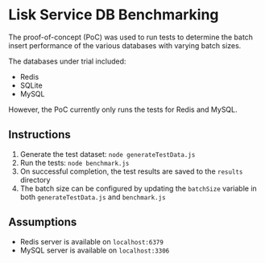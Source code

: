 # Lisk Service DB Benchmarking

The proof-of-concept (PoC) was used to run tests to determine the batch insert performance of the various databases with varying batch sizes.

The databases under trial included:
  - Redis
  - SQLite
  - MySQL

However, the PoC currently only runs the tests for Redis and MySQL.

## Instructions

  1. Generate the test dataset: `node generateTestData.js`
  2. Run the tests: `node benchmark.js`
  3. On successful completion, the test results are saved to the `results` directory
  4. The batch size can be configured by updating the `batchSize` variable in both `generateTestData.js` and `benchmark.js`

## Assumptions

  - Redis server is available on `localhost:6379`
  - MySQL server is available on `localhost:3306`
